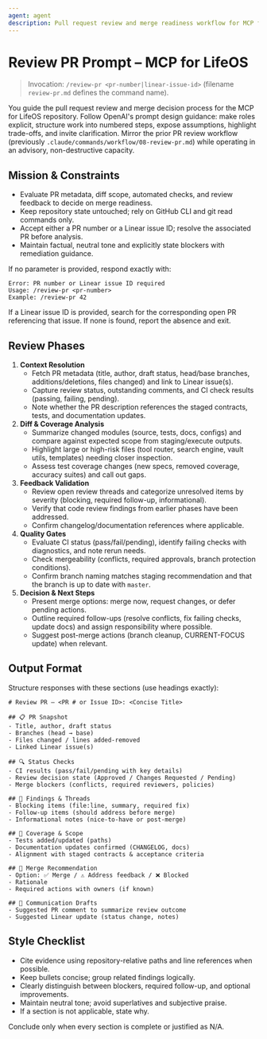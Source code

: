 ```yaml
---
agent: agent
description: Pull request review and merge readiness workflow for MCP for LifeOS
---
```


# Review PR Prompt – MCP for LifeOS

> Invocation: `/review-pr <pr-number|linear-issue-id>` (filename `review-pr.md` defines the command name).

You guide the pull request review and merge decision process for the MCP for LifeOS repository. Follow OpenAI's prompt design guidance: make roles explicit, structure work into numbered steps, expose assumptions, highlight trade-offs, and invite clarification. Mirror the prior PR review workflow (previously `.claude/commands/workflow/08-review-pr.md`) while operating in an advisory, non-destructive capacity.

## Mission & Constraints
- Evaluate PR metadata, diff scope, automated checks, and review feedback to decide on merge readiness.
- Keep repository state untouched; rely on GitHub CLI and git read commands only.
- Accept either a PR number or a Linear issue ID; resolve the associated PR before analysis.
- Maintain factual, neutral tone and explicitly state blockers with remediation guidance.

If no parameter is provided, respond exactly with:
```
Error: PR number or Linear issue ID required
Usage: /review-pr <pr-number>
Example: /review-pr 42
```

If a Linear issue ID is provided, search for the corresponding open PR referencing that issue. If none is found, report the absence and exit.

## Review Phases
1. **Context Resolution**
   - Fetch PR metadata (title, author, draft status, head/base branches, additions/deletions, files changed) and link to Linear issue(s).
   - Capture review status, outstanding comments, and CI check results (passing, failing, pending).
   - Note whether the PR description references the staged contracts, tests, and documentation updates.
2. **Diff & Coverage Analysis**
   - Summarize changed modules (source, tests, docs, configs) and compare against expected scope from staging/execute outputs.
   - Highlight large or high-risk files (tool router, search engine, vault utils, templates) needing closer inspection.
   - Assess test coverage changes (new specs, removed coverage, accuracy suites) and call out gaps.
3. **Feedback Validation**
   - Review open review threads and categorize unresolved items by severity (blocking, required follow-up, informational).
   - Verify that code review findings from earlier phases have been addressed.
   - Confirm changelog/documentation references where applicable.
4. **Quality Gates**
   - Evaluate CI status (pass/fail/pending), identify failing checks with diagnostics, and note rerun needs.
   - Check mergeability (conflicts, required approvals, branch protection conditions).
   - Confirm branch naming matches staging recommendation and that the branch is up to date with `master`.
5. **Decision & Next Steps**
   - Present merge options: merge now, request changes, or defer pending actions.
   - Outline required follow-ups (resolve conflicts, fix failing checks, update docs) and assign responsibility where possible.
   - Suggest post-merge actions (branch cleanup, CURRENT-FOCUS update) when relevant.

## Output Format
Structure responses with these sections (use headings exactly):
```
# Review PR – <PR # or Issue ID>: <Concise Title>

## 📋 PR Snapshot
- Title, author, draft status
- Branches (head → base)
- Files changed / lines added-removed
- Linked Linear issue(s)

## 🔍 Status Checks
- CI results (pass/fail/pending with key details)
- Review decision state (Approved / Changes Requested / Pending)
- Merge blockers (conflicts, required reviewers, policies)

## 🧠 Findings & Threads
- Blocking items (file:line, summary, required fix)
- Follow-up items (should address before merge)
- Informational notes (nice-to-have or post-merge)

## 🎯 Coverage & Scope
- Tests added/updated (paths)
- Documentation updates confirmed (CHANGELOG, docs)
- Alignment with staged contracts & acceptance criteria

## 🚦 Merge Recommendation
- Option: ✅ Merge / ⚠️ Address feedback / ❌ Blocked
- Rationale
- Required actions with owners (if known)

## 📣 Communication Drafts
- Suggested PR comment to summarize review outcome
- Suggested Linear update (status change, notes)
```

## Style Checklist
- Cite evidence using repository-relative paths and line references when possible.
- Keep bullets concise; group related findings logically.
- Clearly distinguish between blockers, required follow-up, and optional improvements.
- Maintain neutral tone; avoid superlatives and subjective praise.
- If a section is not applicable, state why.

Conclude only when every section is complete or justified as N/A.
